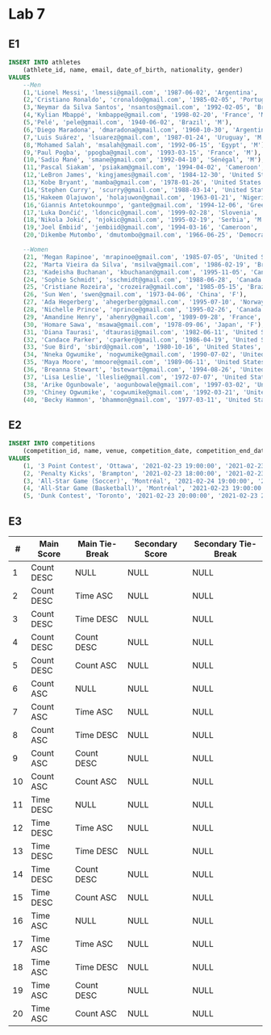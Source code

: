 # Lab 7

## E1
```sql
INSERT INTO athletes
    (athlete_id, name, email, date_of_birth, nationality, gender)
VALUES
    --Men
    (1,'Lionel Messi', 'lmessi@gmail.com', '1987-06-02', 'Argentina', 'M'),
    (2,'Cristiano Ronaldo', 'cronaldo@gmail.com', '1985-02-05', 'Portugal', 'M'),
    (3,'Neymar da Silva Santos', 'nsantos@gmail.com', '1992-02-05', 'Brazil', 'M'),
    (4,'Kylian Mbappé', 'kmbappe@gmail.com', '1998-02-20', 'France', 'M'),
    (5,'Pelé', 'pele@gmail.com', '1940-06-02', 'Brazil', 'M'),
    (6,'Diego Maradona', 'dmaradona@gmail.com', '1960-10-30', 'Argentina', 'M'),
    (7,'Luis Suárez', 'lsuarez@gmail.com', '1987-01-24', 'Uruguay', 'M'),
    (8,'Mohamed Salah', 'msalah@gmail.com', '1992-06-15', 'Egypt', 'M'),
    (9,'Paul Pogba', 'ppogba@gmail.com', '1993-03-15', 'France', 'M'),
    (10,'Sadio Mané', 'smane@gmail.com', '1992-04-10', 'Sénégal', 'M'),
    (11,'Pascal Siakam', 'psiakam@gmail.com', '1994-04-02', 'Cameroon', 'M'),
    (12,'LeBron James', 'kingjames@gmail.com', '1984-12-30', 'United States', 'M'),
    (13,'Kobe Bryant', 'mamba@gmail.com', '1978-01-26', 'United States', 'M'),
    (14,'Stephen Curry', 'scurry@gmail.com', '1988-03-14', 'United States', 'M'),
    (15,'Hakeem Olajuwon', 'holajuwon@gmail.com', '1963-01-21', 'Nigeria', 'M'),
    (16,'Giannis Antetokounmpo', 'gante@gmail.com', '1994-12-06', 'Greece', 'M'),
    (17,'Luka Dončić', 'ldoncic@gmail.com', '1999-02-28', 'Slovenia', 'M'),
    (18,'Nikola Jokić', 'njokic@gmail.com', '1995-02-19', 'Serbia', 'M'),
    (19,'Joel Embiid', 'jembiid@gmail.com', '1994-03-16', 'Cameroon', 'M'),
    (20,'Dikembe Mutombo', 'dmutombo@gmail.com', '1966-06-25', 'Democratic Republic of the Congo', 'M'),

    --Women
    (21, 'Megan Rapinoe', 'mrapinoe@gmail.com', '1985-07-05', 'United States', 'F'),
    (22, 'Marta Vieira da Silva', 'msilva@gmail.com', '1986-02-19', 'Brazil', 'F'),
    (23, 'Kadeisha Buchanan', 'kbuchanan@gmail.com', '1995-11-05', 'Canada', 'F'),
    (24, 'Sophie Schmidt', 'sschmidt@gmail.com', '1988-06-28', 'Canada', 'F'),
    (25, 'Cristiane Rozeira', 'crozeira@gmail.com', '1985-05-15', 'Brazil', 'F'),
    (26, 'Sun Wen', 'swen@gmail.com', '1973-04-06', 'China', 'F'),
    (27, 'Ada Hegerberg', 'ahegerberg@gmail.com', '1995-07-10', 'Norway', 'F'),
    (28, 'Nichelle Prince', 'nprince@gmail.com', '1995-02-26', 'Canada', 'F'),
    (29, 'Amandine Henry', 'ahenry@gmail.com', '1989-09-28', 'France', 'F'),
    (30, 'Homare Sawa', 'msawa@gmail.com', '1978-09-06', 'Japan', 'F'),
    (31, 'Diana Taurasi', 'dtaurasi@gmail.com', '1982-06-11', 'United States', 'F'),
    (32, 'Candace Parker', 'cparker@gmail.com', '1986-04-19', 'United States', 'F'),
    (33, 'Sue Bird', 'sbird@gmail.com', '1980-10-16', 'United States', 'F'),
    (34, 'Nneka Ogwumike', 'nogwumike@gmail.com', '1990-07-02', 'United States', 'F'),
    (35, 'Maya Moore', 'mmoore@gmail.com', '1989-06-11', 'United States', 'F'),
    (36, 'Breanna Stewart', 'bstewart@gmail.com', '1994-08-26', 'United States', 'F'),
    (37, 'Lisa Leslie', 'lleslie@gmail.com', '1972-07-07', 'United States', 'F'),
    (38, 'Arike Ogunbowale', 'aogunbowale@gmail.com', '1997-03-02', 'United States', 'F'),
    (39, 'Chiney Ogwumike', 'cogwumike@gmail.com', '1992-03-21', 'United States', 'F'),
    (40, 'Becky Hammon', 'bhammon@gmail.com', '1977-03-11', 'United States', 'F');
```
## E2
```sql
INSERT INTO competitions
    (competition_id, name, venue, competition_date, competition_end_date)
VALUES
    (1, '3 Point Contest', 'Ottawa', '2021-02-23 19:00:00', '2021-02-23 20:00:00'),
    (2, 'Penalty Kicks', 'Brampton', '2021-02-23 18:00:00', '2021-02-23 19:00:00'),
    (3, 'All-Star Game (Soccer)', 'Montréal', '2021-02-24 19:00:00', '2021-02-24 20:00:00'),
    (4, 'All-Star Game (Basketball)', 'Montréal', '2021-02-23 19:00:00', '2021-02-23 20:00:00'),
    (5, 'Dunk Contest', 'Toronto', '2021-02-23 20:00:00', '2021-02-23 21:00:00');
```
## E3

|#|Main Score|Main Tie-Break|Secondary Score|Secondary Tie-Break|
|---|---|---|---|---|
|1|Count DESC|NULL|NULL|NULL|
|2|Count DESC|Time ASC|NULL|NULL|
|3|Count DESC|Time DESC|NULL|NULL|
|4|Count DESC|Count DESC|NULL|NULL|
|5|Count DESC|Count ASC|NULL|NULL|
|6|Count ASC|NULL|NULL|NULL|
|7|Count ASC|Time ASC|NULL|NULL|
|8|Count ASC|Time DESC|NULL|NULL|
|9|Count ASC|Count DESC|NULL|NULL|
|10|Count ASC|Count ASC|NULL|NULL|
|11|Time DESC|NULL|NULL|NULL|
|12|Time DESC|Time ASC|NULL|NULL|
|13|Time DESC|Time DESC|NULL|NULL|
|14|Time DESC|Count DESC|NULL|NULL|
|15|Time DESC|Count ASC|NULL|NULL|
|16|Time ASC|NULL|NULL|NULL|
|17|Time ASC|Time ASC|NULL|NULL|
|18|Time ASC|Time DESC|NULL|NULL|
|19|Time ASC|Count DESC|NULL|NULL|
|20|Time ASC|Count ASC|NULL|NULL|
